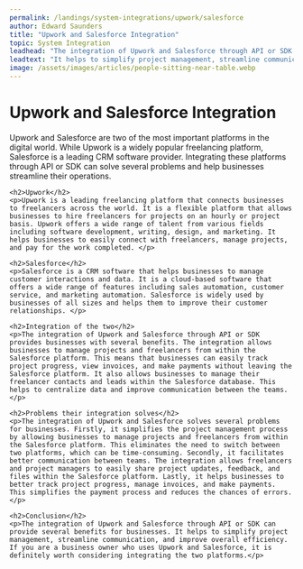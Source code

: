 ```yaml
---
permalink: /landings/system-integrations/upwork/salesforce
author: Edward Saunders
title: "Upwork and Salesforce Integration"
topic: System Integration
leadhead: "The integration of Upwork and Salesforce through API or SDK can provide several benefits for businesses"
leadtext: "It helps to simplify project management, streamline communication, and improve overall efficiency. If you are a business owner who uses Upwork and Salesforce, it is definitely worth considering integrating the two platforms."
image: /assets/images/articles/people-sitting-near-table.webp
---
```

<div class="arttext">    <h1>Upwork and Salesforce Integration</h1>
    <p> Upwork and Salesforce are two of the most important platforms in the digital world. While Upwork is a widely popular freelancing platform, Salesforce is a leading CRM software provider. Integrating these platforms through API or SDK can solve several problems and help businesses streamline their operations.</p>

    <h2>Upwork</h2>
    <p>Upwork is a leading freelancing platform that connects businesses to freelancers across the world. It is a flexible platform that allows businesses to hire freelancers for projects on an hourly or project basis. Upwork offers a wide range of talent from various fields including software development, writing, design, and marketing. It helps businesses to easily connect with freelancers, manage projects, and pay for the work completed. </p>

    <h2>Salesforce</h2>
    <p>Salesforce is a CRM software that helps businesses to manage customer interactions and data. It is a cloud-based software that offers a wide range of features including sales automation, customer service, and marketing automation. Salesforce is widely used by businesses of all sizes and helps them to improve their customer relationships. </p>

    <h2>Integration of the two</h2>
    <p>The integration of Upwork and Salesforce through API or SDK provides businesses with several benefits. The integration allows businesses to manage projects and freelancers from within the Salesforce platform. This means that businesses can easily track project progress, view invoices, and make payments without leaving the Salesforce platform. It also allows businesses to manage their freelancer contacts and leads within the Salesforce database. This helps to centralize data and improve communication between the teams. </p>

    <h2>Problems their integration solves</h2>
    <p>The integration of Upwork and Salesforce solves several problems for businesses. Firstly, it simplifies the project management process by allowing businesses to manage projects and freelancers from within the Salesforce platform. This eliminates the need to switch between two platforms, which can be time-consuming. Secondly, it facilitates better communication between teams. The integration allows freelancers and project managers to easily share project updates, feedback, and files within the Salesforce platform. Lastly, it helps businesses to better track project progress, manage invoices, and make payments. This simplifies the payment process and reduces the chances of errors. </p>

    <h2>Conclusion</h2>
    <p>The integration of Upwork and Salesforce through API or SDK can provide several benefits for businesses. It helps to simplify project management, streamline communication, and improve overall efficiency. If you are a business owner who uses Upwork and Salesforce, it is definitely worth considering integrating the two platforms.</p>
</div>